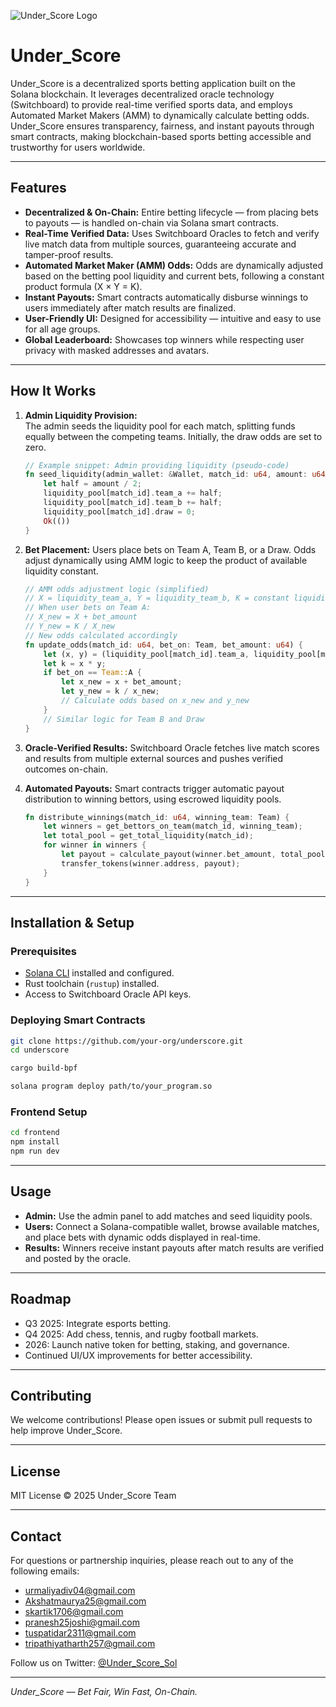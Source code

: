 ![Under_Score Logo]([https://example.com/path/to/logo.png](https://ik.imagekit.io/d2v6okduo/Frame%2010.png?updatedAt=1747417360163))

# Under_Score

Under_Score is a decentralized sports betting application built on the Solana blockchain. It leverages decentralized oracle technology (Switchboard) to provide real-time verified sports data, and employs Automated Market Makers (AMM) to dynamically calculate betting odds. Under_Score ensures transparency, fairness, and instant payouts through smart contracts, making blockchain-based sports betting accessible and trustworthy for users worldwide.

---

## Features

- **Decentralized & On-Chain:** Entire betting lifecycle — from placing bets to payouts — is handled on-chain via Solana smart contracts.
- **Real-Time Verified Data:** Uses Switchboard Oracles to fetch and verify live match data from multiple sources, guaranteeing accurate and tamper-proof results.
- **Automated Market Maker (AMM) Odds:** Odds are dynamically adjusted based on the betting pool liquidity and current bets, following a constant product formula (X × Y = K).
- **Instant Payouts:** Smart contracts automatically disburse winnings to users immediately after match results are finalized.
- **User-Friendly UI:** Designed for accessibility — intuitive and easy to use for all age groups.
- **Global Leaderboard:** Showcases top winners while respecting user privacy with masked addresses and avatars.

---

## How It Works

1. **Admin Liquidity Provision:**  
   The admin seeds the liquidity pool for each match, splitting funds equally between the competing teams. Initially, the draw odds are set to zero.

   ```rust
   // Example snippet: Admin providing liquidity (pseudo-code)
   fn seed_liquidity(admin_wallet: &Wallet, match_id: u64, amount: u64) -> Result<()> {
       let half = amount / 2;
       liquidity_pool[match_id].team_a += half;
       liquidity_pool[match_id].team_b += half;
       liquidity_pool[match_id].draw = 0;
       Ok(())
   }


2. **Bet Placement:**
   Users place bets on Team A, Team B, or a Draw. Odds adjust dynamically using AMM logic to keep the product of available liquidity constant.

   ```rust
   // AMM odds adjustment logic (simplified)
   // X = liquidity_team_a, Y = liquidity_team_b, K = constant liquidity
   // When user bets on Team A:
   // X_new = X + bet_amount
   // Y_new = K / X_new
   // New odds calculated accordingly
   fn update_odds(match_id: u64, bet_on: Team, bet_amount: u64) {
       let (x, y) = (liquidity_pool[match_id].team_a, liquidity_pool[match_id].team_b);
       let k = x * y;
       if bet_on == Team::A {
           let x_new = x + bet_amount;
           let y_new = k / x_new;
           // Calculate odds based on x_new and y_new
       }
       // Similar logic for Team B and Draw
   }
   ```

3. **Oracle-Verified Results:**
   Switchboard Oracle fetches live match scores and results from multiple external sources and pushes verified outcomes on-chain.

4. **Automated Payouts:**
   Smart contracts trigger automatic payout distribution to winning bettors, using escrowed liquidity pools.

   ```rust
   fn distribute_winnings(match_id: u64, winning_team: Team) {
       let winners = get_bettors_on_team(match_id, winning_team);
       let total_pool = get_total_liquidity(match_id);
       for winner in winners {
           let payout = calculate_payout(winner.bet_amount, total_pool);
           transfer_tokens(winner.address, payout);
       }
   }
   ```

---

## Installation & Setup

### Prerequisites

* [Solana CLI](https://docs.solana.com/cli/install-solana-cli-tools) installed and configured.
* Rust toolchain (`rustup`) installed.
* Access to Switchboard Oracle API keys.

### Deploying Smart Contracts

```bash
git clone https://github.com/your-org/underscore.git
cd underscore

cargo build-bpf

solana program deploy path/to/your_program.so
```

### Frontend Setup

```bash
cd frontend
npm install
npm run dev
```

---

## Usage

* **Admin:** Use the admin panel to add matches and seed liquidity pools.
* **Users:** Connect a Solana-compatible wallet, browse available matches, and place bets with dynamic odds displayed in real-time.
* **Results:** Winners receive instant payouts after match results are verified and posted by the oracle.

---

## Roadmap

* Q3 2025: Integrate esports betting.
* Q4 2025: Add chess, tennis, and rugby football markets.
* 2026: Launch native token for betting, staking, and governance.
* Continued UI/UX improvements for better accessibility.

---

## Contributing

We welcome contributions! Please open issues or submit pull requests to help improve Under\_Score.

---

## License

MIT License © 2025 Under\_Score Team

---

## Contact

For questions or partnership inquiries, please reach out to any of the following emails:

* [urmaliyadiv04@gmail.com](mailto:urmaliyadiv04@gmail.com)
* [Akshatmaurya25@gmail.com](mailto:Akshatmaurya25@gmail.com)
* [skartik1706@gmail.com](mailto:skartik1706@gmail.com)
* [pranesh25joshi@gmail.com](mailto:pranesh25joshi@gmail.com)
* [tuspatidar2311@gmail.com](mailto:tuspatidar2311@gmail.com)
* [tripathiyatharth257@gmail.com](mailto:tripathiyatharth257@gmail.com)

Follow us on Twitter: [@Under\_Score\_Sol](https://twitter.com/Under_Score_Sol)

---

*Under\_Score — Bet Fair, Win Fast, On-Chain.*

```
```
